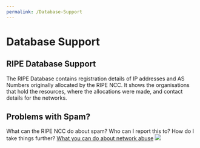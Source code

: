 ```yaml
---
permalink: /Database-Support
---
```


# Database Support
## RIPE Database Support

The RIPE Database contains registration details of IP addresses and AS Numbers originally allocated by the RIPE NCC. It shows the organisations that hold the resources, where the allocations were made, and contact details for the networks.


## Problems with Spam?

What can the RIPE NCC do about spam? Who can I report this to? How do I take things further?
[What you can do about network abuse](https://www.ripe.net/support/abuse/how-to-find-abuse-contact-information)
![](~@imgs/db_support.png)